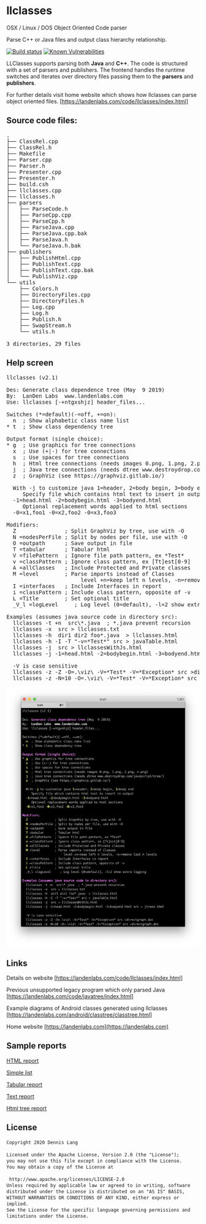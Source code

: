 # llclasses
OSX / Linux / DOS  Object Oriented Code parser

Parse C++ or Java files and output class hierarchy relationship. 

  [![Build status](https://travis-ci.org/landenlabs/llclasses.svg?branch=master)](https://travis-ci.org/landenlabs/llclasses)
  [![Known Vulnerabilities](https://snyk.io/test/github/landenlabs/llclasses/badge.svg)](https://snyk.io/test/github/landenlabs/llclasses)

LLClasses supports parsing both **Java** and **C++**. The code is structured with a set of parsers and publishers.  The frontend handles the runtime switches and iterates over directory files
passing them to the **parsers** and **publishers**. 

For further details visit home website which shows how llclasses can parse object oriented files.
[https://landenlabs.com/code/llclasses/index.html]


## Source code files:
<pre>
.
├── ClassRel.cpp
├── ClassRel.h
├── Makefile
├── Parser.cpp
├── Parser.h
├── Presenter.cpp
├── Presenter.h
├── build.csh
├── llclasses.cpp
├── llclasses.h
├── parsers
│   ├── ParseCode.h
│   ├── ParseCpp.cpp
│   ├── ParseCpp.h
│   ├── ParseJava.cpp
│   ├── ParseJava.cpp.bak
│   ├── ParseJava.h
│   └── ParseJava.h.bak
├── publishers
│   ├── PublishHtml.cpp
│   ├── PublishText.cpp
│   ├── PublishText.cpp.bak
│   └── PublishViz.cpp
└── utils
    ├── Colors.h
    ├── DirectoryFiles.cpp
    ├── DirectoryFiles.h
    ├── Log.cpp
    ├── Log.h
    ├── Publish.h
    ├── SwapStream.h
    └── utils.h

3 directories, 29 files
</pre>
 
##  Help screen

<pre>
llclasses (v2.1)

Des: Generate class dependence tree (May  9 2019)
By:  LanDen Labs  www.landenlabs.com
Use: llclasses [-+ntgxshjz] header_files...

Switches (*=default)(-=off, +=on):
  n  ; Show alphabetic class name list
* t  ; Show class dependency tree

Output format (single choice):
* g  ; Use graphics for tree connections
  x  ; Use (+|-) for tree connections
  s  ; Use spaces for tree connections
  h  ; Html tree connections (needs images 0.png, 1.png, 2.png, n.png)
  j  ; Java tree connections (needs dtree www.destroydrop.com/javascript/tree/)
  z  ; GraphViz (see https://graphviz.gitlab.io/)

  With -j to customize java 1=header, 2=body begin, 3=body end
     Specify file which contains html text to insert in output
  -1=head.html -2=bodybegin.html -3=bodyend.html
     Optional replacement words applied to html sections
  -0=x1,foo1 -0=x2,foo2 -0=x3,foo3

Modifiers:
  Z               ; Split GraphViz by tree, use with -O
  N =nodesPerFile ; Split by nodes per file, use with -O
  O =outpath      ; Save output in file
  T =tabular      ; Tabular html
  V =filePattern  ; Ignore file path pattern, ex *Test*
  v =classPattern ; Ignore class pattern, ex [Tt]est[0-9]
  A =allClasses   ; Include Protected and Private classes
  M =level        ; Parse imports instead of Classes
                       level +n=keep left n levels, -n=remove last n levels
  I =interfaces   ; Include Interfaces in report
  i =classPattern ; Include class pattern, opposite of -v
  L =Title        ; Set optional title
  _V_l =logLevel     ; Log level (0=default), -l=2 show extra logging

Examples (assumes java source code in directory src):
  llclasses -t +n  src\*.java  ; *.java prevent recursion
  llclasses -x  src > llclasses.txt
  llclasses -h  dir1 dir2 foo*.java  > llclasses.html
  llclasses -h -I -T "-v=*Test*" src > javaTable.html
  llclasses -j  src > llclassesWithJs.html
  llclasses -j -1=head.html -2=bodybegin.html -3=bodyend.html src > jtrees.html

  -V is case sensitive
  llclasses -z -Z -O=.\viz\ -V=*Test* -V=*Exception* src >directgraph.dot
  llclasses -z -N=10 -O=.\viz\ -V=*Test* -V=*Exception* src >directgraph.dot
</pre>

![screen shot of help text on OSX console](https://raw.githubusercontent.com/landenlabs/llclasses/master/llclasses-help.png)

## Links

Details on website
[https://landenlabs.com/code/llclasses/index.html]

Previous unsupported legacy program which only parsed Java
[https://landenlabs.com/code/javatree/index.html]

Example diagrams of Android classes generated using llclasses
[https://landenlabs.com/android/classtree/classtree.html]

Home website
[https://landenlabs.com](https://landenlabs.com)

## Sample reports

[HTML report](https://raw.githubusercontent.com/landenlabs/llclasses/master/screenshots/report-html.png)

[Simple list](https://raw.githubusercontent.com/landenlabs/llclasses/master/screenshots/report-list.png)

[Tabular report](https://raw.githubusercontent.com/landenlabs/llclasses/master/screenshots/report-tabular.jpg)

[Text report](https://raw.githubusercontent.com/landenlabs/llclasses/master/screenshots/report-text.png)

[Html tree report](https://raw.githubusercontent.com/landenlabs/llclasses/master/screenshots/report-tree.png)

## License

```  
Copyright 2020 Dennis Lang  
  
Licensed under the Apache License, Version 2.0 (the "License");  
you may not use this file except in compliance with the License.  
You may obtain a copy of the License at  
  
 http://www.apache.org/licenses/LICENSE-2.0  
Unless required by applicable law or agreed to in writing, software  
distributed under the License is distributed on an "AS IS" BASIS,  
WITHOUT WARRANTIES OR CONDITIONS OF ANY KIND, either express or implied.  
See the License for the specific language governing permissions and  
limitations under the License.  
```  